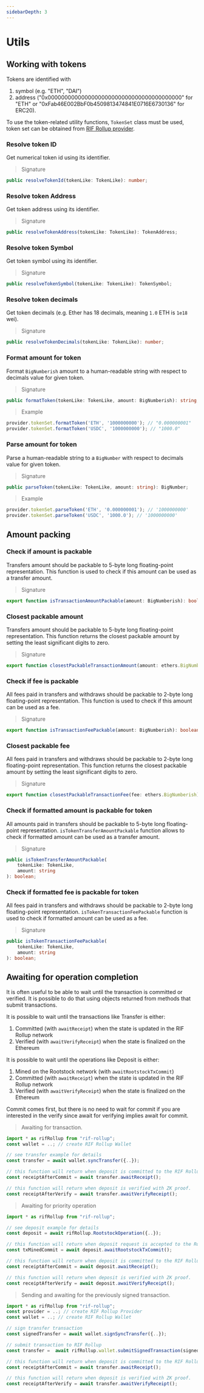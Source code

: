 ```yaml
---
sidebarDepth: 3
---
```


# Utils

## Working with tokens

Tokens are identified with

1. symbol (e.g. "ETH", "DAI")
2. address ("0x0000000000000000000000000000000000000000" for "ETH" or "0xFab46E002BbF0b4509813474841E0716E6730136" for
   ERC20).

To use the token-related utility functions, `TokenSet` class must be used, token set can be obtained from
[RIF Rollup provider](../providers/#current-token-set).

### Resolve token ID

Get numerical token id using its identifier.

> Signature

```typescript
public resolveTokenId(tokenLike: TokenLike): number;
```

### Resolve token Address

Get token address using its identifier.

> Signature

```typescript
public resolveTokenAddress(tokenLike: TokenLike): TokenAddress;
```

### Resolve token Symbol

Get token symbol using its identifier.

> Signature

```typescript
public resolveTokenSymbol(tokenLike: TokenLike): TokenSymbol;
```

### Resolve token decimals

Get token decimals (e.g. Ether has 18 decimals, meaning `1.0` ETH is `1e18` wei).

> Signature

```typescript
public resolveTokenDecimals(tokenLike: TokenLike): number;
```

### Format amount for token

Format `BigNumberish` amount to a human-readable string with respect to decimals value for given token.

> Signature

```typescript
public formatToken(tokenLike: TokenLike, amount: BigNumberish): string;
```

> Example

```typescript
provider.tokenSet.formatToken('ETH', '1000000000'); // "0.000000001"
provider.tokenSet.formatToken('USDC', '1000000000'); // "1000.0"
```

### Parse amount for token

Parse a human-readable string to a `BigNumber` with respect to decimals value for given token.

> Signature

```typescript
public parseToken(tokenLike: TokenLike, amount: string): BigNumber;
```

> Example

```typescript
provider.tokenSet.parseToken('ETH', '0.000000001'); // '1000000000'
provider.tokenSet.parseToken('USDC', '1000.0'); // '1000000000'
```

## Amount packing

### Check if amount is packable

Transfers amount should be packable to 5-byte long floating-point representation. This function is used to check if this
amount can be used as a transfer amount.

> Signature

```typescript
export function isTransactionAmountPackable(amount: BigNumberish): boolean;
```

### Closest packable amount

Transfers amount should be packable to 5-byte long floating-point representation. This function returns the closest
packable amount by setting the least significant digits to zero.

> Signature

```typescript
export function closestPackableTransactionAmount(amount: ethers.BigNumberish): ethers.utils.BigNumber;
```

### Check if fee is packable

All fees paid in transfers and withdraws should be packable to 2-byte long floating-point representation. This function
is used to check if this amount can be used as a fee.

> Signature

```typescript
export function isTransactionFeePackable(amount: BigNumberish): boolean;
```

### Closest packable fee

All fees paid in transfers and withdraws should be packable to 2-byte long floating-point representation. This function
returns the closest packable amount by setting the least significant digits to zero.

> Signature

```typescript
export function closestPackableTransactionFee(fee: ethers.BigNumberish): ethers.utils.BigNumber;
```

### Check if formatted amount is packable for token

All amounts paid in transfers should be packable to 5-byte long floating-point representation.
`isTokenTransferAmountPackable` function allows to check if formatted amount can be used as a transfer amount.

> Signature

```typescript
public isTokenTransferAmountPackable(
    tokenLike: TokenLike,
    amount: string
): boolean;
```

### Check if formatted fee is packable for token

All fees paid in transfers and withdraws should be packable to 2-byte long floating-point representation.
`isTokenTransactionFeePackable` function is used to check if formatted amount can be used as a fee.

> Signature

```typescript
public isTokenTransactionFeePackable(
    tokenLike: TokenLike,
    amount: string
): boolean;
```

## Awaiting for operation completion

It is often useful to be able to wait until the transaction is committed or verified. It is possible to do that using
objects returned from methods that submit transactions.

It is possible to wait until the transactions like Transfer is either:

1. Committed (with `awaitReceipt`) when the state is updated in the RIF Rollup network
1. Verified (with `awaitVerifyReceipt`) when the state is finalized on the Ethereum

It is possible to wait until the operations like Deposit is either:

1. Mined on the Rootstock network (with `awaitRootstockTxCommit`)
1. Committed (with `awaitReceipt`) when the state is updated in the RIF Rollup network
1. Verified (with `awaitVerifyReceipt`) when the state is finalized on the Ethereum

Commit comes first, but there is no need to wait for commit if you are interested in the verify since await for
verifying implies await for commit.

> Awaiting for transaction.

```typescript
import * as rifRollup from "rif-rollup";
const wallet = ..; // create RIF Rollup Wallet

// see transfer example for details
const transfer = await wallet.syncTransfer({..});

// this function will return when deposit is committed to the RIF Rollup chain
const receiptAfterCommit = await transfer.awaitReceipt();

// this function will return when deposit is verified with ZK proof.
const receiptAfterVerify = await transfer.awaitVerifyReceipt();
```

> Awaiting for priority operation

```typescript
import * as rifRollup from "rif-rollup";

// see deposit example for details
const deposit = await rifRollup.RootstockOperation({..});

// this function will return when deposit request is accepted to the Rootstock.
const txMinedCommit = await deposit.awaitRootstockTxCommit();

// this function will return when deposit is committed to the RIF Rollup chain
const receiptAfterCommit = await deposit.awaitReceipt();

// this function will return when deposit is verified with ZK proof.
const receiptAfterVerify = await deposit.awaitVerifyReceipt();
```

> Sending and awaiting for the previously signed transaction.

```typescript
import * as rifRollup from "rif-rollup";
const provider = ..; // create RIF Rollup Provider
const wallet = ..; // create RIF Rollup Wallet

// sign transfer transaction
const signedTransfer = await wallet.signSyncTransfer({..});

// submit transaction to RIF Rollup
const transfer =  await rifRollup.wallet.submitSignedTransaction(signedTransfer, provider);

// this function will return when deposit is committed to the RIF Rollup chain
const receiptAfterCommit = await transfer.awaitReceipt();

// this function will return when deposit is verified with ZK proof.
const receiptAfterVerify = await transfer.awaitVerifyReceipt();
```
